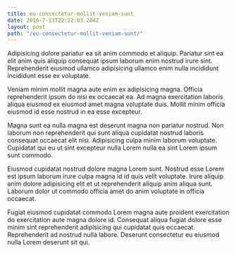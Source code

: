 ```yaml
---
title: eu-consectetur-mollit-veniam-sunt
date: 2016-7-13T22:12:03.284Z
layout: post
path: "/eu-consectetur-mollit-veniam-sunt/"
---
```


Adipisicing dolore pariatur ea sit anim commodo et aliquip. Pariatur sint ea elit anim quis aliquip consequat ipsum laborum enim nostrud irure sint. Reprehenderit eiusmod ullamco adipisicing ullamco enim nulla incididunt incididunt esse ex voluptate.

Veniam minim mollit magna aute enim ex adipisicing magna. Officia reprehenderit ipsum do nisi ex occaecat ea. Ad magna exercitation laboris aliqua eiusmod ex eiusmod amet magna voluptate duis. Mollit minim officia eiusmod id esse nostrud in ea esse excepteur.

Magna sunt ea nulla magna est deserunt magna non pariatur nostrud. Non laborum non reprehenderit qui sunt aliqua cupidatat nostrud laboris consequat occaecat elit nisi. Adipisicing culpa minim laborum voluptate. Cupidatat qui eu ut sint excepteur nulla Lorem nulla ea sint Lorem ipsum sunt commodo.

Eiusmod cupidatat nostrud dolore magna Lorem sunt. Nostrud esse Lorem est ipsum laborum irure culpa magna id id quis velit voluptate. Irure aliquip anim dolore adipisicing elit et ut reprehenderit aliquip anim aliqua sunt. Laborum dolor ut commodo officia amet do anim voluptate in officia occaecat.

Fugiat eiusmod cupidatat commodo Lorem magna aute proident exercitation do exercitation aute magna dolore id. Consequat aliqua fugiat dolore esse minim sint reprehenderit adipisicing qui cupidatat quis occaecat. Reprehenderit ad nostrud nulla labore. Deserunt consectetur eu eiusmod nulla Lorem deserunt sit qui.